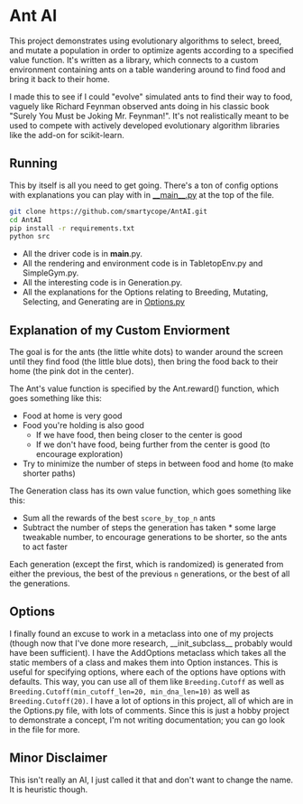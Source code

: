 # Ant AI
This project demonstrates using evolutionary algorithms to select, breed, and mutate a population in order to optimize agents according to a specified value function. It's written as a library, which connects to a custom environment containing ants on a table wandering around to find food and bring it back to their home.

I made this to see if I could "evolve" simulated ants to find their way to food, vaguely like Richard Feynman observed ants doing in his classic book "Surely You Must be Joking Mr. Feynman!". It's not realistically meant to be used to compete with actively developed evolutionary algorithm libraries like the add-on for scikit-learn.

## Running
This by itself is all you need to get going. There's a ton of config options with explanations you can play with in [__main\__.py](src/__main__.py) at the top of the file.
```bash
git clone https://github.com/smartycope/AntAI.git
cd AntAI
pip install -r requirements.txt
python src
```

- All the driver code is in __main__.py.
- All the rendering and environment code is in TabletopEnv.py and SimpleGym.py.
- All the interesting code is in Generation.py.
- All the explanations for the Options relating to Breeding, Mutating, Selecting, and Generating are in [Options.py](src/Options.py)

## Explanation of my Custom Enviorment
The goal is for the ants (the little white dots) to wander around the screen until they find food (the little blue dots), then bring the food back to their home (the pink dot in the center).

The Ant's value function is specified by the Ant.reward() function, which goes something like this:
- Food at home is very good
- Food you're holding is also good
    - If we have food, then being closer to the center is good
    - If we don't have food, being further from the center is good (to encourage exploration)
- Try to minimize the number of steps in between food and home (to make shorter paths)

The Generation class has its own value function, which goes something like this:
- Sum all the rewards of the best `score_by_top_n` ants
- Subtract the number of steps the generation has taken * some large tweakable number, to encourage generations to be shorter, so the ants to act faster

Each generation (except the first, which is randomized) is generated from either the previous, the best of the previous `n` generations, or the best of all the generations.

## Options
I finally found an excuse to work in a metaclass into one of my projects (though now that I've done more research, \_\_init_subclass\__ probably would have been sufficient). I have the AddOptions metaclass which takes all the static members of a class and makes them into Option instances.
This is useful for specifying options, where each of the options have options with defaults. This way, you can use all of them like `Breeding.Cutoff` as well as `Breeding.Cutoff(min_cutoff_len=20, min_dna_len=10)` as well as `Breeding.Cutoff(20)`. I have a lot of options in this project, all of which are in the Options.py file, with lots of comments. Since this is just a hobby project to demonstrate a concept, I'm not writing documentation; you can go look in the file for more.

## Minor Disclaimer
This isn't really an AI, I just called it that and don't want to change the name. It is heuristic though.
